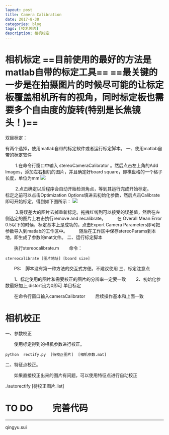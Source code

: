 ```yaml
---
layout: post
title: Camera Calibration
date: 2017-8-30
categories: blog
tags: [技术总结]
description: 相机标定
---
```


# 相机标定 ==目前使用的最好的方法是matlab自带的标定工具== ==最关键的一步是在拍摄图片的时候尽可能的让标定板覆盖相机所有的视角，同时标定板也需要多个自由度的旋转(特别是长焦镜头！)==
双目标定：

有两个选择，使用matlab自带的标定软件或者运行标定脚本。
一、使用matlab自带的标定软件

   1.在命令行窗口中输入 stereoCameraCalibrator 。然后点击左上角的Add Images，添加左右相机的图片，并且确定好board square，即棋盘格的一个格子长度，单位为mm
![](./image/image1.png)

   2.点击确定以后程序会自动开始检测角点，等到其运行完成开始标定。    标定之前可以点击Optimization Options填进去初始化参数，然后点击Calibrate 即可开始标定，得到如下图所示：
![](./image/image2.png)

   3.将误差大的图片去掉重新标定。拖拽红线到可以接受的误差值，然后在左侧选定的图片上右击执行remove and recalibrate。    在 Overall Mean Error 0.5以下的时候，标定基本上是成功的，点击Export Camera Parameters即可把参数导入到matlab的工作区中。    随后在工作区中保存stereoParams到本地，即生成了参数的mat文件。
二、运行标定脚本

  执行stereocalibrate.m
  命令：

	stereocalibrate [图片地址] [board size]

  PS: 脚本没有第一种方法的交互式方便。不建议使用
三、标定注意点

  1、标定使用的图片和需要校正的图片的分辨率一定要一致   2、初始化参数最好加上,distort设为0即可
单目标定

  在命令行窗口输入cameraCalibrator   后续操作基本和上面一致

# 相机校正
一、参数校正

  使用标定得到的相机参数进行校正。

	python  rectify.py  [待校正图片]  [相机参数.mat]

二、特征点校正。

  如果直接校正出来的图片有问题，可以使用特征点进行自动校正

 ./autorectify  [待校正图片.list]

# TO DO   完善代码





------------------
qingyu.sui
